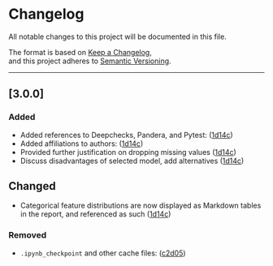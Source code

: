 # Changelog

All notable changes to this project will be documented in this file.

The format is based on [Keep a Changelog](https://keepachangelog.com/),  
and this project adheres to [Semantic Versioning](https://semver.org/).

---

## [3.0.0]
### Added
- Added references to Deepchecks, Pandera, and Pytest: ([1d14c](https://github.com/UBC-MDS/mushroom_classifier/commit/1d14c6dfa9cdb7d3040243f9eae7feadb9c5d6c8))
- Added affiliations to authors: ([1d14c](https://github.com/UBC-MDS/mushroom_classifier/commit/1d14c6dfa9cdb7d3040243f9eae7feadb9c5d6c8))
- Provided further justification on dropping missing values ([1d14c](https://github.com/UBC-MDS/mushroom_classifier/commit/1d14c6dfa9cdb7d3040243f9eae7feadb9c5d6c8))
- Discuss disadvantages of selected model, add alternatives ([1d14c](https://github.com/UBC-MDS/mushroom_classifier/commit/1d14c6dfa9cdb7d3040243f9eae7feadb9c5d6c8))

## Changed
- Categorical feature distributions are now displayed as Markdown tables in the report, and referenced as such ([1d14c](https://github.com/UBC-MDS/mushroom_classifier/commit/1d14c6dfa9cdb7d3040243f9eae7feadb9c5d6c8))

### Removed
- `.ipynb_checkpoint` and other cache files: ([c2d05](https://github.com/UBC-MDS/mushroom_classifier/commit/c2d052bdb806d2432283e7504a10e0d1891c0d20))
